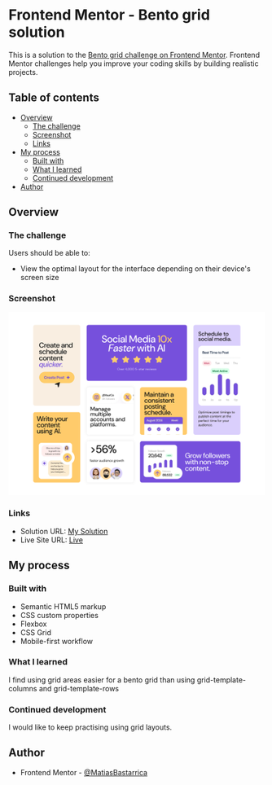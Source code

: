 # Frontend Mentor - Bento grid solution

This is a solution to the [Bento grid challenge on Frontend Mentor](https://www.frontendmentor.io/challenges/bento-grid-RMydElrlOj). Frontend Mentor challenges help you improve your coding skills by building realistic projects.

## Table of contents

- [Overview](#overview)
  - [The challenge](#the-challenge)
  - [Screenshot](#screenshot)
  - [Links](#links)
- [My process](#my-process)
  - [Built with](#built-with)
  - [What I learned](#what-i-learned)
  - [Continued development](#continued-development)
- [Author](#author)

## Overview

### The challenge

Users should be able to:

- View the optimal layout for the interface depending on their device's screen size

### Screenshot

![](./screenshot.png)

### Links

- Solution URL: [My Solution](https://your-solution-url.com)
- Live Site URL: [Live](https://matiasbastarrica.github.io/bento-grid/)

## My process

### Built with

- Semantic HTML5 markup
- CSS custom properties
- Flexbox
- CSS Grid
- Mobile-first workflow

### What I learned

I find using grid areas easier for a bento grid than using grid-template-columns and grid-template-rows

### Continued development

I would like to keep practising using grid layouts.

## Author

- Frontend Mentor - [@MatiasBastarrica](https://www.frontendmentor.io/profile/MatiasBastarrica)
